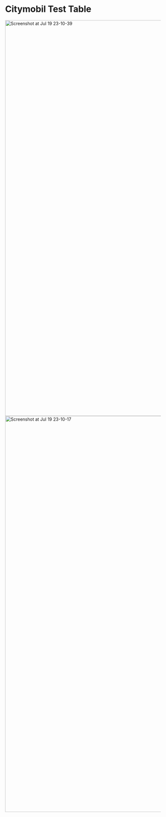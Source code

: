 # Citymobil Test Table

<img width="1278" alt="Screenshot at Jul 19 23-10-39" src="https://user-images.githubusercontent.com/58769031/126221440-3ab8af7c-71ff-4b5f-81d3-89316d40f10d.png">
<img width="1279" alt="Screenshot at Jul 19 23-10-17" src="https://user-images.githubusercontent.com/58769031/126221450-83561583-9f47-439a-8e70-0638281d4e2d.png">
